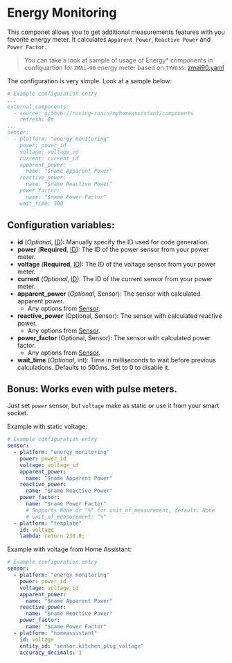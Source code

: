 # Energy Monitoring

This componet allows you to get additional measurements features with you favorite energy meter.
It calculates `Apparent Power`, `Reactive Power` and `Power Factor`.

> You can take a look at sample of usage of Energy* components in configuartion for `ZMAi-90` energy meter based on `TYWE3S`: [zmai90.yaml](../zmai90.yaml)

The configuration is very simple. Look at a sample below:
```yaml
# Example configuration entry
...
external_components:
  - source: github://roving-ronin/myhomeassistant/components
    refresh: 0s
...
sensor:
  - platform: "energy_monitoring"
    power: power_id
    voltage: voltage_id
    current: current_id
    apparent_power:
      name: "$name Apparent Power"
    reactive_power:
      name: "$name Reactive Power"
    power_factor:
      name: "$name Power Factor"
    wait_time: 500
```

## Configuration variables:

* **id** (*Optional*, [ID](https://esphome.io/guides/configuration-types.html#config-id)): Manually specify the ID used for code generation.
* **power** (**Required**, [ID](https://esphome.io/guides/configuration-types.html#config-id)): The ID of the power sensor from your power meter.
* **voltage** (**Required**, [ID](https://esphome.io/guides/configuration-types.html#config-id)): The ID of the voltage sensor from your power meter.
* **current** (*Optional*, [ID](https://esphome.io/guides/configuration-types.html#config-id)): The ID of the current sensor from your power meter.
* **apparent_power** (*Optional*, Sensor): The sensor with calculated apparent power.
  * Any options from [Sensor](https://esphome.io/components/sensor/index.html#config-sensor).
* **reactive_power** (Optional, Sensor): The sensor with calculated reactive power.
  * Any options from [Sensor](https://esphome.io/components/sensor/index.html#config-sensor).
* **power_factor** (Optional, Sensor): The sensor with calculated power factor.
  * Any options from [Sensor](https://esphome.io/components/sensor/index.html#config-sensor).
* **wait_time** (*Optional*, int): Time in milliseconds to wait before previous calculations. Defaults to 500ms. Set to 0 to disable it.

## Bonus: Works even with pulse meters.

Just set `power` sensor, but `voltage` make as static or use it from your smart socket.

Example with static voltage:
```yaml
# Example configuration entry
sensor:
  - platform: "energy_monitoring"
    power: power_id
    voltage: voltage_id
    apparent_power:
      name: "$name Apparent Power"
    reactive_power:
      name: "$name Reactive Power"
    power_factor:
      name: "$name Power Factor"
      # Supports None or "%" for unit_of_measurement, default: None
      # unit_of_measurement: "%"
  - platform: "template"
    id: voltage
    lambda: return 230.0;
```

Example with voltage from Home Assistant:
```yaml
# Example configuration entry
sensor:
  - platform: "energy_monitoring"
    power: power_id
    voltage: voltage_id
    apparent_power:
      name: "$name Apparent Power"
    reactive_power:
      name: "$name Reactive Power"
    power_factor:
      name: "$name Power Factor"
  - platform: "homeassistant"
    id: voltage
    entity_id: "sensor.kitchen_plug_voltage"
    accuracy_decimals: 1
```
